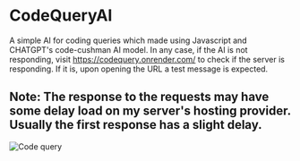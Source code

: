 # CodeQueryAI
A simple AI for coding queries which made using Javascript and CHATGPT's code-cushman AI model.
In any case, if the AI is not responding, visit https://codequery.onrender.com/ to check if the server is responding. If it is, upon opening the URL a test message is expected.

## Note: The response to the requests may have some delay load on my server's hosting provider. Usually the first response has a slight delay.

![Code query](https://user-images.githubusercontent.com/92310785/215258926-499fe109-71d6-4497-9b5e-6254469b1b37.png)
